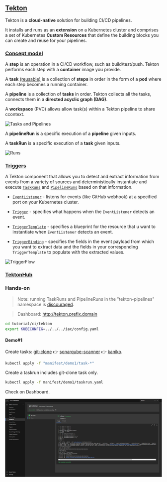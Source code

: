 ## [Tekton](https://tekton.dev/docs/)

Tekton is a **cloud-native** solution for building CI/CD pipelines.

It installs and runs as an **extension** on a Kubernetes cluster and comprises a set of Kubernetes **Custom Resources** that define the building blocks you can create and reuse for your pipelines.

### [Concept model](https://tekton.dev/docs/concepts/concept-model/)

A **step** is an operation in a CI/CD workflow, such as build/test/push. Tekton performs each step with a **container** image you provide.

A **task** <u>(reusable)</u> is a collection of **steps** in order in the form of a **pod** where each step becomes a running container.

A **pipeline** is a collection of **tasks** in order. Tekton collects all the tasks, connects them in a **directed acyclic graph (DAG)**.

A **workspace** (PVC) allows allow task(s) within a Tekton pipeline to share ccontext.

![Tasks and Pipelines](https://tekton.dev/docs/concepts/concept-tasks-pipelines.png)

A **pipelineRun** is a specific execution of a **pipeline** given inputs.

A **taskRun** is a specific execution of a **task** given inputs.

![Runs](https://tekton.dev/docs/concepts/concept-runs.png)

### [Triggers](https://tekton.dev/docs/triggers/)

A Tekton component that allows you to detect and extract information from events from a variety of sources and deterministically instantiate and execute [`TaskRuns`](https://github.com/tektoncd/pipeline/blob/master/docs/taskruns.md) and [`PipelineRuns`](https://github.com/tektoncd/pipeline/blob/master/docs/pipelineruns.md) based on that information.

- [`EventListener`](https://tekton.dev/docs/triggers/eventlisteners/) - listens for events (like GitHub webhook) at a specified port on your Kubernetes cluster.

- [`Trigger`](https://tekton.dev/docs/triggers/triggers/) - specifies what happens when the `EventListener` detects an event.

- [`TriggerTemplate`](https://tekton.dev/docs/triggers/triggertemplates/) - specifies a blueprint for the resource that u want to instantiate when `EventListener` detects an event.

- [`TriggerBinding`](https://tekton.dev/docs/triggers/triggerbindings/) - specifies the fields in the event payload from which you want to extract data and the fields in your corresponding `TriggerTemplate` to populate with the extracted values.

  

![TriggerFlow](https://raw.github.com/tektoncd/triggers/release-v0.27.x/docs/images/TriggerFlow.svg)



### [TektonHub](https://hub.tekton.dev/)

### Hands-on

> Note: running TaskRuns and PipelineRuns in the "tekton-pipelines" namespace is [discouraged](https://github.com/tektoncd/pipeline/blob/main/docs/additional-configs.md#running-taskruns-and-pipelineruns-with-restricted-pod-security-standards).

> Dashboard: http://tekton.prefix.domain

```bash
cd tutorial/ci/tekton
export KUBECONFIG=../../../iac/config.yaml
```

#### Demo#1

Create tasks: [git-clone](https://hub.tekton.dev/tekton/task/git-clone) 👉 [sonarqube-scanner](https://hub.tekton.dev/tekton/task/sonarqube-scanner) 👉 [kaniko](https://hub.tekton.dev/tekton/task/kaniko).

```bash
kubectl apply -f "manifest/demo1/task-*"
```

Create a taskrun includes git-clone task only.

```bash
kubectl apply -f manifest/demo1/taskrun.yaml 
```

Check on Dashboard.

![image-20241126204139952](Readme.assets/image-20241126204139952.png)